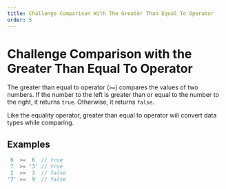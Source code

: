 ```yaml
---
title: Challenge Comparison With The Greater Than Equal To Operator
order: 5
---
```

# Challenge Comparison with the Greater Than Equal To Operator

The greater than equal to operator (`>=`) compares the values of two numbers. If the number to the left is greater than or equal to the number to the right, it returns `true`. Otherwise, it returns `false`.

Like the equality operator, greater than equal to operator will convert data types while comparing.

## Examples

```javascript
 6  >=  6  // true
 7  >= '3' // true
 2  >=  3  // false
'7' >=  9  // false
```
